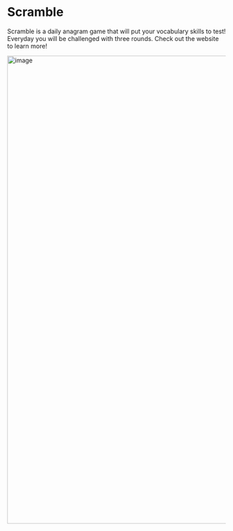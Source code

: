 # Scramble

Scramble is a daily anagram game that will put your vocabulary skills to test! Everyday you will be challenged with three rounds. Check out the website to learn more!

<img width="1920" height="1080" alt="image" src="https://github.com/user-attachments/assets/c5d512a8-340e-450e-ab09-fc2da9bee2d5" />
